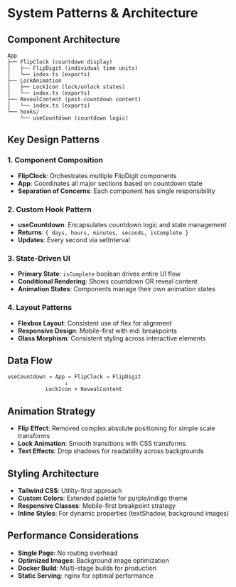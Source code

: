 # System Patterns & Architecture

## Component Architecture
```
App
├── FlipClock (countdown display)
│   ├── FlipDigit (individual time units)
│   └── index.ts (exports)
├── LockAnimation
│   ├── LockIcon (lock/unlock states)
│   └── index.ts (exports)
├── RevealContent (post-countdown content)
│   └── index.ts (exports)
└── hooks/
    └── useCountdown (countdown logic)
```

## Key Design Patterns

### 1. Component Composition
- **FlipClock**: Orchestrates multiple FlipDigit components
- **App**: Coordinates all major sections based on countdown state
- **Separation of Concerns**: Each component has single responsibility

### 2. Custom Hook Pattern
- **useCountdown**: Encapsulates countdown logic and state management
- **Returns**: `{ days, hours, minutes, seconds, isComplete }`
- **Updates**: Every second via setInterval

### 3. State-Driven UI
- **Primary State**: `isComplete` boolean drives entire UI flow
- **Conditional Rendering**: Shows countdown OR reveal content
- **Animation States**: Components manage their own animation states

### 4. Layout Patterns
- **Flexbox Layout**: Consistent use of flex for alignment
- **Responsive Design**: Mobile-first with md: breakpoints
- **Glass Morphism**: Consistent styling across interactive elements

## Data Flow
```
useCountdown → App → FlipClock → FlipDigit
                  ↓
            LockIcon + RevealContent
```

## Animation Strategy
- **Flip Effect**: Removed complex absolute positioning for simple scale transforms
- **Lock Animation**: Smooth transitions with CSS transforms
- **Text Effects**: Drop shadows for readability across backgrounds

## Styling Architecture
- **Tailwind CSS**: Utility-first approach
- **Custom Colors**: Extended palette for purple/indigo theme
- **Responsive Classes**: Mobile-first breakpoint strategy
- **Inline Styles**: For dynamic properties (textShadow, background images)

## Performance Considerations
- **Single Page**: No routing overhead
- **Optimized Images**: Background image optimization
- **Docker Build**: Multi-stage builds for production
- **Static Serving**: nginx for optimal performance
